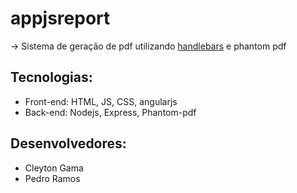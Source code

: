 # appjsreport

-> Sistema de geração de pdf utilizando [handlebars](http://handlebarsjs.com/) e phantom pdf

## Tecnologias:
* Front-end: HTML, JS, CSS, angularjs
* Back-end: Nodejs, Express, Phantom-pdf

## Desenvolvedores:
* Cleyton Gama
* Pedro Ramos
